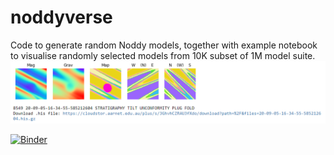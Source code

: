 # noddyverse

Code to generate random Noddy models, together with example notebook to visualise randomly selected models from 10K subset of 1M model suite.
![Example output](images/example.png)


[![Binder](https://mybinder.org/badge_logo.svg)](https://mybinder.org/v2/gh/Loop3D/noddyverse/HEAD?filepath=noddyverse%20remote%20files.ipynb)


